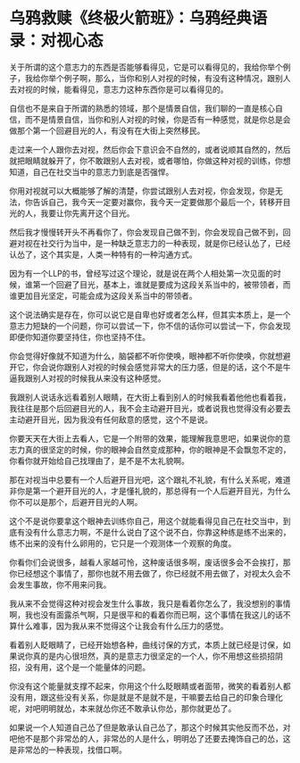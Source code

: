 # 乌鸦救赎《终极火箭班》：乌鸦经典语录：对视心态

关于所谓的这个意志力的东西是否能够看得见，它是可以看得见的，我给你举个例子，我给你举个例子啊，那么，当你和别人对视的时候，有没有这种情况，跟别人去对视的时候，能看得见，意志力这种东西你是可以看得见的。

自信也不是来自于所谓的熟悉的领域，那个是情景自信，我们聊的一直是核心自信，而不是情景自信，当你和别人对视的时候，你是否有一种感觉，就是你总是会做那个第一个回避目光的人，有没有在大街上突然移民。

走过来一个人跟你去对视，然后你会下意识会不自然的，或者说顺其自然的，然后就把眼睛就躲开了，你不敢跟别人去对视，或者哪怕，你做这种对视的训练，你想知道，自己在社交当中的意志力到底是否强悍。

你用对视就可以大概能够了解的清楚，你尝试跟别人去对视，你会发现，你是无法，你告诉自己，我今天一定要对赢你，我今天一定要做那个最后一个，转移开目光的人，我要让你先离开这个目光。

然后我才慢慢转开头不再看你了，你会发现自己做不到，你会发现自己做不到，回避对视在社交行为当中，是一种缺乏意志力的一种表现，就是你已经认怂了，已经认怂了，这个其实是，人类一种特有的一种沟通方式。

因为有一个LLP的书，曾经写过这个理论，就是说在两个人相处第一次见面的时候，谁第一个回避了目光，基本上，谁就是要成为这段关系当中的，被带领者，而谁更加目光坚定，可能会成为这段关系当中的带领者。

这个说法确实是存在，你可以说它是自卑也好或者怎么样，但其实本质上，是一个意志力短缺的一个问题，你可以尝试一下，你不信的话你可以尝试一下，你会发现即便你知道你要坚持住，你也坚持不住。

你会觉得好像就不知道为什么，脑袋都不听你使唤，眼神都不听你使唤，你就想避开它，你会说你跟别人对视的时候会感觉非常大的压力感，但是的话，这个不是牛逼我跟别人对视的时候我从来没有这种感觉。

我跟别人说话永远看着别人眼睛，在大街上看到别人的时候我看着他他也看着我，我往往是那个后回避目光的人，我不会主动避开目光，或者说我也觉得没有必要去主动避开目光，因为我没有任何敌意的感觉，这个不是说。

你要天天在大街上去看人，它是一个附带的效果，能理解我意思吧，如果说你的意志力真的很坚定的时候，你的眼神会自然变成那种，你的眼神是不会飘忽不定的，你看你就开始给自己找理由了，是不是不太礼貌啊。

那在对视当中总要有一个人后避开目光吧，这个跟礼不礼貌，有什么关系呢，难道非你是第一个避开目光的人，才是懂礼貌的，那总得有一个人后避开目光，为什么你不可以是那个，后避开目光的人啊。

这个不是说你要拿这个眼神去训练你自己，用这个就能看得见自己在社交当中，到底有没有什么意志力啊，不是什么说白了这个说不白，你靠这种练是练不出来的，练不出来的没有什么卵用的，它只是一个观测体一个观察的角度。

你看你们会说很多，越看人家越可怜，这种废话很多啊，废话很多会不会挨打，那你已经想这个事情了，那你也就不用去做了，你已经就不用去做了，对视太久会不会发生事故，你不用来问我。

我从来不会觉得这种对视会发生什么事故，我只是看着你怎么了，我没想别的事情啊，我也没有面露杀气啊，只是很平和的看着你而已啊，这个事情在我这儿的话不算什么难事，因为我从来不觉得这个让我会有什么压力的感觉。

看着别人眨眼睛了，已经开始想各种，曲线讨保的方式，本质上就已经是讨保，如果说你真的是内心很坦然，真的是意志力很坚定的一个人，你不用想这些损招阴招，没有用，这个是一个能量体的问题。

你没有这个能量就支撑不起来，你用这个什么眨眼睛或者面带，微笑的看着别人都没有用，跟这些没有关系，你是就是不是就不是，干嘛要去给自己的印象合理化呢，对吧明明就怂，本来就怂你还不敢承认你怂，那你就更怂了。

如果说一个人知道自己怂了但是敢承认自己怂了，那这个时候其实他反而不怂，对吧他不是那个非常怂的人，非常怂的人是什么，明明怂了还要去掩饰自己的怂，这是非常怂的一种表现，找借口啊。

